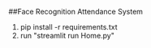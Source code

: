 ##Face Recognition Attendance System
1. pip install -r requirements.txt
2. run "streamlit run Home.py"
